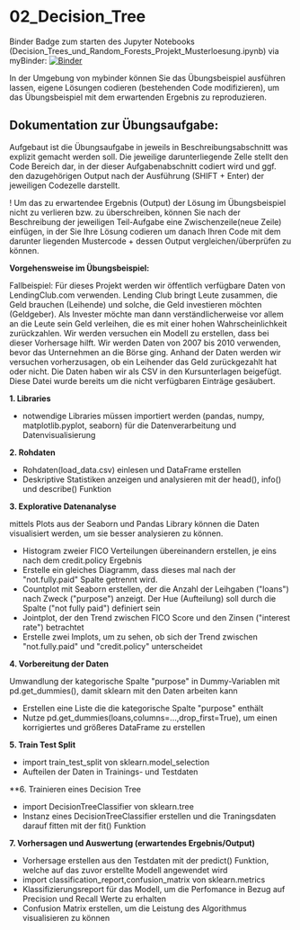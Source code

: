 # 02_Decision_Tree

 Binder Badge zum starten des Jupyter Notebooks (Decision_Trees_und_Random_Forests_Projekt_Musterloesung.ipynb) via myBinder: [![Binder](https://mybinder.org/badge_logo.svg)](https://mybinder.org/v2/gh/tristii/02_Decision_Tree/main?labpath=Decision_Trees_und_Random_Forests_Projekt_Musterloesung.ipynb) 

In der Umgebung von mybinder können Sie das Übungsbeispiel ausführen lassen, eigene Lösungen codieren (bestehenden Code modifizieren), um das Übungsbeispiel mit dem erwartenden Ergebnis zu reproduzieren.

## Dokumentation zur Übungsaufgabe: 
Aufgebaut ist die Übungsaufgabe in jeweils in Beschreibungsabschnitt was explizit gemacht werden soll. Die jeweilige darunterliegende Zelle stellt den Code Bereich dar, in der dieser Aufgabenabschnitt codiert wird und ggf. den dazugehörigen Output nach der Ausführung (SHIFT + Enter) der jeweiligen Codezelle darstellt.

! Um das zu erwartendee Ergebnis (Output) der Lösung im Übungsbeispiel nicht zu verlieren bzw. zu überschreiben, können Sie nach der Beschreibung der jeweiligen Teil-Aufgabe eine Zwischenzeile(neue Zeile) einfügen, in der Sie Ihre Lösung codieren um danach Ihren Code mit dem darunter liegenden Mustercode + dessen Output vergleichen/überprüfen zu können. 

**Vorgehensweise im Übungsbeispiel:**

Fallbeispiel: Für dieses Projekt werden wir öffentlich verfügbare Daten von LendingClub.com verwenden. Lending Club bringt Leute zusammen, die Geld brauchen (Leihende) und solche, die Geld investieren möchten (Geldgeber). Als Invester möchte man dann verständlicherweise vor allem an die Leute sein Geld verleihen, die es mit einer hohen Wahrscheinlichkeit zurückzahlen. Wir werden versuchen ein Modell zu erstellen, dass bei dieser Vorhersage hilft.
Wir werden Daten von 2007 bis 2010 verwenden, bevor das Unternehmen an die Börse ging. Anhand der Daten werden wir versuchen vorherzusagen, ob ein Leihender das Geld zurückgezahlt hat oder nicht. Die Daten haben wir als CSV in den Kursunterlagen beigefügt. Diese Datei wurde bereits um die nicht verfügbaren Einträge gesäubert.

**1. Libraries**
* notwendige Libraries müssen importiert werden (pandas, numpy, matplotlib.pyplot, seaborn) für die Datenverarbeitung und Datenvisualisierung

**2. Rohdaten**
* Rohdaten(load_data.csv) einlesen und DataFrame erstellen
* Deskriptive Statistiken anzeigen und analysieren mit der head(), info() und describe() Funktion

**3. Explorative Datenanalyse**

mittels Plots aus der Seaborn und Pandas Library können die Daten visualisiert werden, um sie besser analysieren zu können. 
* Histogram zweier FICO Verteilungen übereinandern erstellen, je eins nach dem credit.policy Ergebnis
* Erstelle ein gleiches Diagramm, dass dieses mal nach der "not.fully.paid" Spalte getrennt wird.
* Countplot mit Seaborn erstellen, der die  Anzahl der Leihgaben ("loans") nach Zweck ("purpose") anzeigt. Der Hue (Aufteilung) soll durch die Spalte ("not fully paid") definiert sein
* Jointplot, der den Trend zwischen FICO Score und den Zinsen ("interest rate") betrachtet
* Erstelle zwei lmplots, um zu sehen, ob sich der Trend zwischen "not.fully.paid" und "credit.policy" unterscheidet

**4. Vorbereitung der Daten**

Umwandlung der kategorische Spalte "purpose" in Dummy-Variablen mit pd.get_dummies(), damit sklearn mit den Daten arbeiten kann 
* Erstellen eine Liste die die kategorische Spalte "purpose" enthält
* Nutze pd.get_dummies(loans,columns=...,drop_first=True), um einen korrigiertes und größeres DataFrame zu erstellen


**5. Train Test Split**
* import train_test_split von sklearn.model_selection
* Aufteilen der Daten in Trainings- und Testdaten

**6. Trainieren eines Decision Tree
* import DecisionTreeClassifier von sklearn.tree
* Instanz eines DecisionTreeClassifier erstellen und die Traningsdaten darauf fitten mit der fit() Funktion

**7. Vorhersagen und Auswertung (erwartendes Ergebnis/Output)**
* Vorhersage erstellen aus den Testdaten mit der predict() Funktion, welche auf das zuvor erstellte Modell angewendet wird
* import classification_report,confusion_matrix von sklearn.metrics 
* Klassifizierungsreport für das Modell, um die Perfomance in Bezug auf Precision und Recall Werte zu erhalten 
* Confusion Matrix erstellen, um die Leistung des Algorithmus visualisieren zu können
